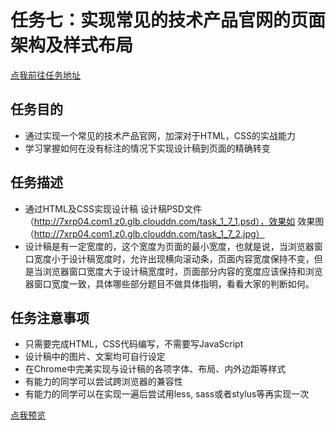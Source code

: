 # 任务七：实现常见的技术产品官网的页面架构及样式布局
[点我前往任务地址](http://ife.baidu.com/course/detail/id/102?t=1491793147214#learn)

## 任务目的
+ 通过实现一个常见的技术产品官网，加深对于HTML，CSS的实战能力
+ 学习掌握如何在没有标注的情况下实现设计稿到页面的精确转变

## 任务描述
+ 通过HTML及CSS实现设计稿 设计稿PSD文件（http://7xrp04.com1.z0.glb.clouddn.com/task_1_7_1.psd），效果如 效果图（http://7xrp04.com1.z0.glb.clouddn.com/task_1_7_2.jpg）
+ 设计稿是有一定宽度的，这个宽度为页面的最小宽度，也就是说，当浏览器窗口宽度小于设计稿宽度时，允许出现横向滚动条，页面内容宽度保持不变，但是当浏览器窗口宽度大于设计稿宽度时，页面部分内容的宽度应该保持和浏览器窗口宽度一致，具体哪些部分题目不做具体指明，看看大家的判断如何。

## 任务注意事项
+ 只需要完成HTML，CSS代码编写，不需要写JavaScript
+ 设计稿中的图片、文案均可自行设定
+ 在Chrome中完美实现与设计稿的各项字体、布局、内外边距等样式
+ 有能力的同学可以尝试跨浏览器的兼容性
+ 有能力的同学可以在实现一遍后尝试用less, sass或者stylus等再实现一次

[点我预览](https://houruyaogeili.github.io/baiduIFE/小薇学院/task7/dist/index.html)